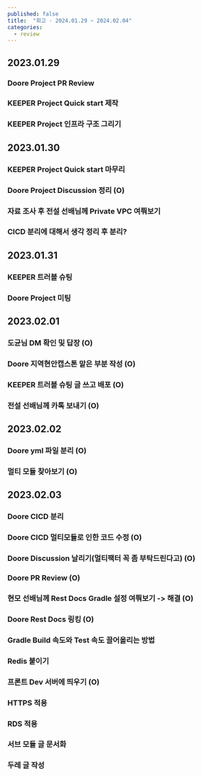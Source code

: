 ```yaml
---
published: false
title:  "회고 - 2024.01.29 ~ 2024.02.04"
categories:
  - review
---
```


## 2023.01.29

### Doore Project PR Review

### KEEPER Project Quick start 제작

### KEEPER Project 인프라 구조 그리기

## 2023.01.30 

### KEEPER Project Quick start 마무리

### Doore Project Discussion 정리 (O)

### 자료 조사 후 전설 선배님께 Private VPC 여쭤보기

### CICD 분리에 대해서 생각 정리 후 분리?

## 2023.01.31 

### KEEPER 트러블 슈팅

### Doore Project 미팅

## 2023.02.01

### 도균님 DM 확인 및 답장 (O)

### Doore 지역현안캡스톤 맡은 부분 작성 (O)

### KEEPER 트러블 슈팅 글 쓰고 배포 (O)

### 전설 선배님께 카톡 보내기 (O)

## 2023.02.02

### Doore yml 파일 분리 (O)

### 멀티 모듈 찾아보기 (O)

## 2023.02.03

### Doore CICD 분리

### Doore CICD 멀티모듈로 인한 코드 수정 (O)

### Doore Discussion 날리기(멀티팩터 꼭 좀 부탁드린다고) (O)

### Doore PR Review (O)

### 현모 선배님께 Rest Docs Gradle 설정 여쭤보기 -> 해결 (O)

### Doore Rest Docs 링킹 (O)

### Gradle Build 속도와 Test 속도 끌어올리는 방법

### Redis 붙이기

### 프론트 Dev 서버에 띄우기 (O)

### HTTPS 적용

### RDS 적용

### 서브 모듈 글 문서화

### 두레 글 작성